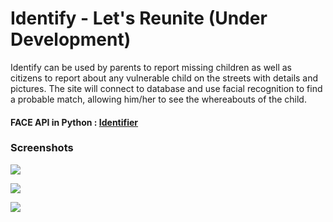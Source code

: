 # Identify - Let's Reunite (Under Development)

Identify can be used by parents to report missing children as well as citizens to report about any vulnerable child on the streets with details and pictures. The site will connect to database and use facial recognition to find a probable match, allowing him/her to see the whereabouts of the child.

#### FACE API in Python : [Identifier](https://github.com/Md-Mudassir/identifier)

### Screenshots
![](https://github.com/Md-Mudassir/Identify-Lets-Reunite-V2/blob/master/Snaps/iden1.PNG)

![](https://github.com/Md-Mudassir/Identify-Lets-Reunite-V2/blob/master/Snaps/iden2.PNG)

![](https://github.com/Md-Mudassir/Identify-Lets-Reunite-V2/blob/master/Snaps/iden3.PNG)
